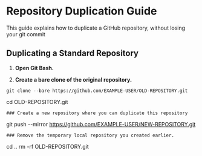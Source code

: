  # Repository Duplication Guide

This guide explains how to duplicate a GitHub repository, without losing your git commit

## Duplicating a Standard Repository

1. **Open Git Bash.**

2. **Create a bare clone of the original repository.**

 ```
 git clone --bare https://github.com/EXAMPLE-USER/OLD-REPOSITORY.git
```

cd OLD-REPOSITORY.git
```
### Create a new repository where you can duplicate this repository
```
git push --mirror https://github.com/EXAMPLE-USER/NEW-REPOSITORY.git
```
### Remove the temporary local repository you created earlier.

```
cd ..
rm -rf OLD-REPOSITORY.git
```